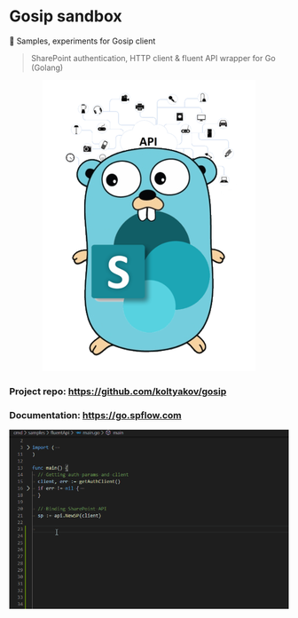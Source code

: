 # Gosip sandbox
🍼 Samples, experiments for Gosip client

> SharePoint authentication, HTTP client & fluent API wrapper for Go (Golang)

<p align="center">
  <img src="./assets/gosip.png" />
</p>

### Project repo: https://github.com/koltyakov/gosip
### Documentation: https://go.spflow.com

![Fluent Sample](./assets/fluent.gif)